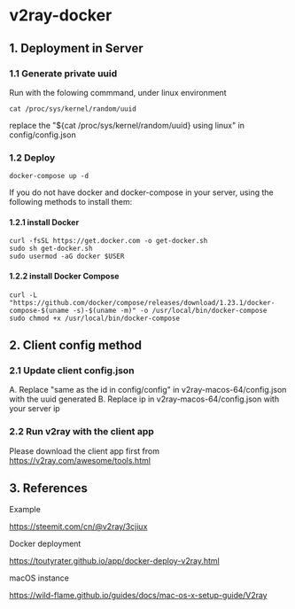 # v2ray-docker


## 1. Deployment in Server
### 1.1 Generate private uuid
Run with the folowing commmand, under linux environment

```
cat /proc/sys/kernel/random/uuid
```
replace the "${cat /proc/sys/kernel/random/uuid} using linux" in config/config.json

### 1.2 Deploy

```
docker-compose up -d
```

If you do not have docker and docker-compose in your server, using the following methods to install them:

#### 1.2.1 install Docker
```
curl -fsSL https://get.docker.com -o get-docker.sh
sudo sh get-docker.sh
sudo usermod -aG docker $USER
```

#### 1.2.2 install Docker Compose
```
curl -L "https://github.com/docker/compose/releases/download/1.23.1/docker-compose-$(uname -s)-$(uname -m)" -o /usr/local/bin/docker-compose
sudo chmod +x /usr/local/bin/docker-compose
```

## 2. Client config method

### 2.1 Update client config.json

A. Replace "same as the id in config/config" in v2ray-macos-64/config.json with the uuid generated
B. Replace ip in v2ray-macos-64/config.json with your server ip

### 2.2 Run v2ray with the client app

Please download the client app first from https://v2ray.com/awesome/tools.html

## 3. References
Example

https://steemit.com/cn/@v2ray/3cjiux

Docker deployment

https://toutyrater.github.io/app/docker-deploy-v2ray.html


macOS instance

https://wild-flame.github.io/guides/docs/mac-os-x-setup-guide/V2ray